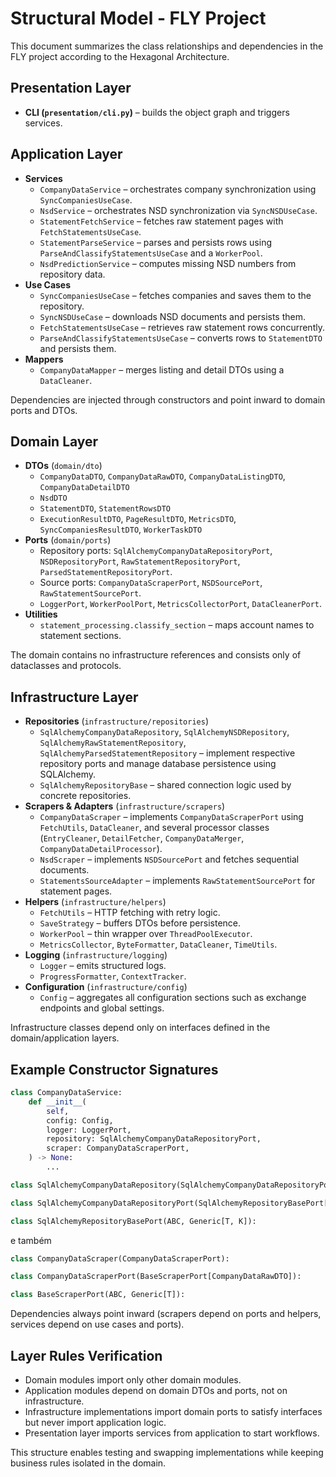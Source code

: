 # Structural Model - FLY Project

This document summarizes the class relationships and dependencies in the FLY project according to the Hexagonal Architecture.

## Presentation Layer
- **CLI (`presentation/cli.py`)** – builds the object graph and triggers services.

## Application Layer
- **Services**
  - `CompanyDataService` – orchestrates company synchronization using `SyncCompaniesUseCase`.
  - `NsdService` – orchestrates NSD synchronization via `SyncNSDUseCase`.
  - `StatementFetchService` – fetches raw statement pages with `FetchStatementsUseCase`.
  - `StatementParseService` – parses and persists rows using `ParseAndClassifyStatementsUseCase` and a `WorkerPool`.
  - `NsdPredictionService` – computes missing NSD numbers from repository data.
- **Use Cases**
  - `SyncCompaniesUseCase` – fetches companies and saves them to the repository.
  - `SyncNSDUseCase` – downloads NSD documents and persists them.
  - `FetchStatementsUseCase` – retrieves raw statement rows concurrently.
  - `ParseAndClassifyStatementsUseCase` – converts rows to `StatementDTO` and persists them.
- **Mappers**
  - `CompanyDataMapper` – merges listing and detail DTOs using a `DataCleaner`.

Dependencies are injected through constructors and point inward to domain ports and DTOs.

## Domain Layer
- **DTOs** (`domain/dto`)
  - `CompanyDataDTO`, `CompanyDataRawDTO`, `CompanyDataListingDTO`, `CompanyDataDetailDTO`
  - `NsdDTO`
  - `StatementDTO`, `StatementRowsDTO`
  - `ExecutionResultDTO`, `PageResultDTO`, `MetricsDTO`, `SyncCompaniesResultDTO`, `WorkerTaskDTO`
- **Ports** (`domain/ports`)
  - Repository ports: `SqlAlchemyCompanyDataRepositoryPort`, `NSDRepositoryPort`, `RawStatementRepositoryPort`, `ParsedStatementRepositoryPort`.
  - Source ports: `CompanyDataScraperPort`, `NSDSourcePort`, `RawStatementSourcePort`.
  - `LoggerPort`, `WorkerPoolPort`, `MetricsCollectorPort`, `DataCleanerPort`.
- **Utilities**
  - `statement_processing.classify_section` – maps account names to statement sections.

The domain contains no infrastructure references and consists only of dataclasses and protocols.

## Infrastructure Layer
- **Repositories** (`infrastructure/repositories`)
  - `SqlAlchemyCompanyDataRepository`, `SqlAlchemyNSDRepository`, `SqlAlchemyRawStatementRepository`, `SqlAlchemyParsedStatementRepository` – implement respective repository ports and manage database persistence using SQLAlchemy.
  - `SqlAlchemyRepositoryBase` – shared connection logic used by concrete repositories.
- **Scrapers & Adapters** (`infrastructure/scrapers`)
  - `CompanyDataScraper` – implements `CompanyDataScraperPort` using `FetchUtils`, `DataCleaner`, and several processor classes (`EntryCleaner`, `DetailFetcher`, `CompanyDataMerger`, `CompanyDataDetailProcessor`).
  - `NsdScraper` – implements `NSDSourcePort` and fetches sequential documents.
  - `StatementsSourceAdapter` – implements `RawStatementSourcePort` for statement pages.
- **Helpers** (`infrastructure/helpers`)
  - `FetchUtils` – HTTP fetching with retry logic.
  - `SaveStrategy` – buffers DTOs before persistence.
  - `WorkerPool` – thin wrapper over `ThreadPoolExecutor`.
  - `MetricsCollector`, `ByteFormatter`, `DataCleaner`, `TimeUtils`.
- **Logging** (`infrastructure/logging`)
  - `Logger` – emits structured logs.
  - `ProgressFormatter`, `ContextTracker`.
- **Configuration** (`infrastructure/config`)
  - `Config` – aggregates all configuration sections such as exchange endpoints and global settings.

Infrastructure classes depend only on interfaces defined in the domain/application layers.

## Example Constructor Signatures
```python
class CompanyDataService:
    def __init__(
        self,
        config: Config,
        logger: LoggerPort,
        repository: SqlAlchemyCompanyDataRepositoryPort,
        scraper: CompanyDataScraperPort,
    ) -> None:
        ...
```
```python
class SqlAlchemyCompanyDataRepository(SqlAlchemyCompanyDataRepositoryPort):
```

```python
class SqlAlchemyCompanyDataRepositoryPort(SqlAlchemyRepositoryBasePort[CompanyDataDTO, str]):
```

```python
class SqlAlchemyRepositoryBasePort(ABC, Generic[T, K]):
```
e também 

```python
class CompanyDataScraper(CompanyDataScraperPort):
```

```python
class CompanyDataScraperPort(BaseScraperPort[CompanyDataRawDTO]):
```

```python
class BaseScraperPort(ABC, Generic[T]):
```

Dependencies always point inward (scrapers depend on ports and helpers, services depend on use cases and ports).

## Layer Rules Verification
- Domain modules import only other domain modules.
- Application modules depend on domain DTOs and ports, not on infrastructure.
- Infrastructure implementations import domain ports to satisfy interfaces but never import application logic.
- Presentation layer imports services from application to start workflows.

This structure enables testing and swapping implementations while keeping business rules isolated in the domain.